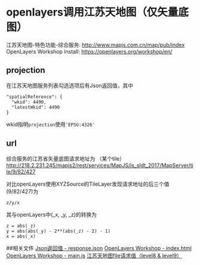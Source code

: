 # openlayers调用江苏天地图（仅矢量底图）
   江苏天地图-特色功能-综合服务: http://www.mapjs.com.cn/map/pub/index
   OpenLayers Workshop install: https://openlayers.org/workshop/en/

## projection
在江苏天地图服务列表勾选选项后有Json返回值，其中
```
"spatialReference": {
  "wkid": 4490,
  "latestWkid": 4490
}
```
wkid指明```projection```使用```'EPSG:4326'```

## url
   综合服务的江苏省矢量底图请求地址为
   （某个tile）
   http://218.2.231.245/mapjs2/rest/services/MapJS/js_sldt_2017/MapServer/tile/9/82/427

对比openLayers使用XYZSource的TileLayer发现请求地址的后三个值(9/82/427)为
```
z/y/x
```
其与openLayers中(_x, _y, _z)的转换为
```
z = abs(_z)
y = abs(abs(_y) - 2**(abs(_z) - 2) - 1)
x = abs(_x)
```
##相关文件
   [Json返回值 - response.json](./files/response.json)
   [OpenLayers Workshop - index.html](./files/index.html)
   [OpenLayers Workshop - main.js](./files/main.js)
   [江苏天地图file请求值（level8 & level9）](./files/江苏天地图file请求值（level8&level9）.txt)
